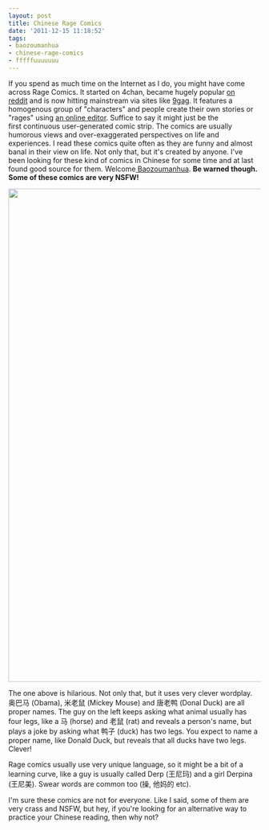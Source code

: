 ```yaml
---
layout: post
title: Chinese Rage Comics
date: '2011-12-15 11:18:52'
tags:
- baozoumanhua
- chinese-rage-comics
- fffffuuuuuuu
---
```


If you spend as much time on the Internet as I do, you might have come across Rage Comics. It started on 4chan, became hugely popular <a href="http://reddit.com/r/fffffffuuuuuuuuuuuu">on reddit</a> and is now hitting mainstream via sites like <a href="http://9gag.com">9gag</a>. It features a homogenous group of "characters" and people create their own stories or "rages" using <a href="http://ragemaker.net">an online editor</a>. Suffice to say it might just be the first continuous user-generated comic strip. The comics are usually humorous views and over-exaggerated perspectives on life and experiences. I read these comics quite often as they are funny and almost banal in their view on life. Not only that, but it's created by anyone. I've been looking for these kind of comics in Chinese for some time and at last found good source for them. Welcome<a href="http://baozoumanhua.com"> Baozoumanhua</a>. <strong>Be warned though. Some of these comics are very NSFW!</strong>

<a href="http://res.cloudinary.com/daxztt3th/image/upload/v1412837430/chineseragecomics_ealvgp.jpg"><img class="aligncenter size-full wp-image-739" title="chineseragecomics" src="http://res.cloudinary.com/daxztt3th/image/upload/v1412837430/chineseragecomics_ealvgp.jpg" alt="" width="651" height="982" /></a>

The one above is hilarious. Not only that, but it uses very clever wordplay. 奥巴马 (Obama), 米老鼠 (Mickey Mouse) and 唐老鸭 (Donal Duck) are all proper names. The guy on the left keeps asking what animal usually has four legs, like a 马 (horse) and 老鼠 (rat) and reveals a person's name, but plays a joke by asking what 鸭子 (duck) has two legs. You expect to name a proper name, like Donald Duck, but reveals that all ducks have two legs. Clever!

Rage comics usually use very unique language, so it might be a bit of a learning curve, like a guy is usually called Derp (王尼玛) and a girl Derpina (王尼美). Swear words are common too (操, 他妈的 etc).

I'm sure these comics are not for everyone. Like I said, some of them are very crass and NSFW, but hey, if you're looking for an alternative way to practice your Chinese reading, then why not?